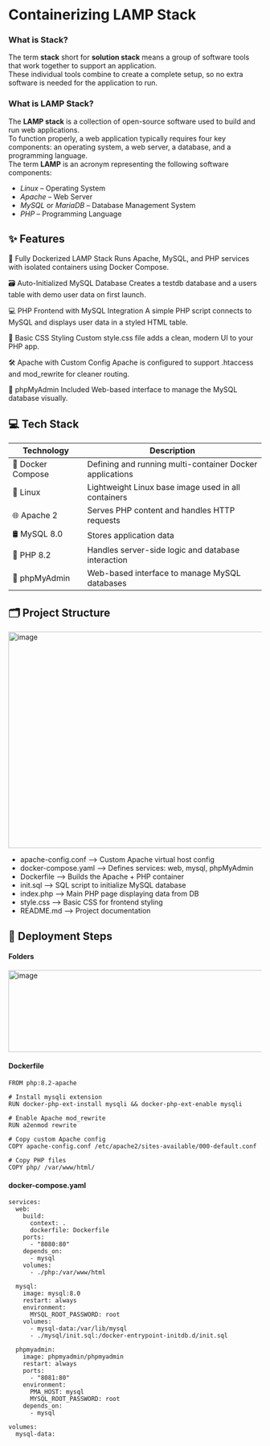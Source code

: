 # Containerizing LAMP Stack

### What is Stack?
The term **stack** short for **solution stack** means a group of software tools that work together to support an application.<br>
These individual tools combine to create a complete setup, so no extra software is needed for the application to run.

### What is LAMP Stack?
The **LAMP stack** is a collection of open-source software used to build and run web applications.<br>
To function properly, a web application typically requires four key components: an operating system, a web server, a database, and a programming language.<br>
The term **LAMP** is an acronym representing the following software components:
- *Linux* – Operating System
- *Apache* – Web Server
- *MySQL* or *MariaDB* – Database Management System
- *PHP* – Programming Language

## ✨ Features
🔧 Fully Dockerized LAMP Stack
Runs Apache, MySQL, and PHP services with isolated containers using Docker Compose.

🗃️ Auto-Initialized MySQL Database
Creates a testdb database and a users table with demo user data on first launch.

💻 PHP Frontend with MySQL Integration
A simple PHP script connects to MySQL and displays user data in a styled HTML table.

🎨 Basic CSS Styling
Custom style.css file adds a clean, modern UI to your PHP app.

🛠️ Apache with Custom Config
Apache is configured to support .htaccess and mod_rewrite for cleaner routing.

🧮 phpMyAdmin Included
Web-based interface to manage the MySQL database visually.

## 💻 Tech Stack
| Technology           | Description               |
| ------------------- | ------------------------ |
| 🐳 Docker Compose | Defining and running multi-container Docker applications |
| 🐧 Linux | Lightweight Linux base image used in all containers |
| 🌐 Apache 2       | Serves PHP content and handles HTTP requests |
| 🛢️ MySQL 8.0        | Stores application data |
| 🐘 PHP 8.2          | Handles server-side logic and database interaction |
| 🧭 phpMyAdmin         | Web-based interface to manage MySQL databases |

## 🗂️ Project Structure
<img width="530" height="431" alt="image" src="https://github.com/user-attachments/assets/8967407f-3c25-4a21-9935-fb6d0c6f8731" />

- apache-config.conf --> Custom Apache virtual host config
- docker-compose.yaml --> Defines services: web, mysql, phpMyAdmin
- Dockerfile --> Builds the Apache + PHP container
- init.sql --> SQL script to initialize MySQL database
- index.php --> Main PHP page displaying data from DB
- style.css --> Basic CSS for frontend styling
- README.md --> Project documentation

## 🚀 Deployment Steps

#### Folders
<img width="920" height="163" alt="image" src="https://github.com/user-attachments/assets/b4e947fe-1418-4d8f-aa67-1150f743246b" />

#### Dockerfile
```
FROM php:8.2-apache

# Install mysqli extension
RUN docker-php-ext-install mysqli && docker-php-ext-enable mysqli

# Enable Apache mod_rewrite
RUN a2enmod rewrite

# Copy custom Apache config
COPY apache-config.conf /etc/apache2/sites-available/000-default.conf

# Copy PHP files
COPY php/ /var/www/html/
```

#### docker-compose.yaml
```
services:
  web:
    build:
      context: .
      dockerfile: Dockerfile
    ports:
      - "8080:80"
    depends_on:
      - mysql
    volumes:
      - ./php:/var/www/html

  mysql:
    image: mysql:8.0
    restart: always
    environment:
      MYSQL_ROOT_PASSWORD: root
    volumes:
      - mysql-data:/var/lib/mysql
      - ./mysql/init.sql:/docker-entrypoint-initdb.d/init.sql

  phpmyadmin:
    image: phpmyadmin/phpmyadmin
    restart: always
    ports:
      - "8081:80"
    environment:
      PMA_HOST: mysql
      MYSQL_ROOT_PASSWORD: root
    depends_on:
      - mysql

volumes:
  mysql-data:
```

